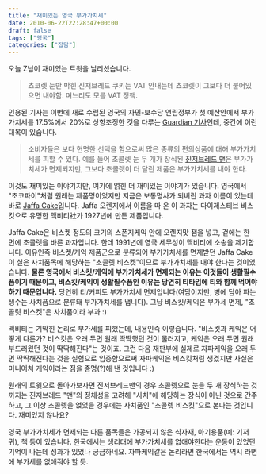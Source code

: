 ```yaml
---
title: "재미있는 영국 부가가치세"
date: 2010-06-22T22:28:47+00:00
draft: false
tags: ["영국"]
categories: ["잡담"]
---
```


오늘 Z님이 재미있는 트윗을 날리셨습니다.

> 쵸코렛 눈만 박힌 진저브레드 쿠키는  VAT 안내는데 쵸코렛이 그보다 더 붙어있으면 내야함. 며느리도 모를 VAT 정책.

인용된 기사는 이번에 새로 수립된 영국의 자민-보수당 연립정부가 첫 예산안에서 부가가치세를 17.5%에서 20%로 상향조정한 것을 다루는 [Guardian 기사](http://www.guardian.co.uk/uk/2010/jun/22/vat-rise-average-shopping-basket)인데, 중간에 이런 대목이 있습니다.

>소비자들은 보다 현명한 선택을 함으로써 많은 종류의 편의상품에 대해 부가가치세를 피할 수 있다. 예를 들어 초콜렛 눈 두 개가 장식된 [진저브레드 맨](http://en.wikipedia.org/wiki/Gingerbread_man)은 부가가치세가 면제되지만, 그보다 초콜렛이 더 달린 제품은 부가가치세를 내야 한다.

이것도 재미있는 이야기지만, 여기에 얽힌 더 재미있는 이야기가 있습니다. 영국에서 "초코파이"처럼 원래는 제품명이었지만 지금은 보통명사가 되버린 과자 이름이 있는데 바로 [Jaffa Cake](http://en.wikipedia.org/wiki/Jaffa_cake)입니다. Jaffa 오렌지에서 이름을 따 온 이 과자는 다이제스티브 비스킷으로 유명한 맥비티社가 1927년에 만든 제품입니다.

Jaffa Cake은 비스켓 정도의 크기의 스폰지케익 안에 오렌지맛 잼을 넣고, 겉에는 한 면에 초콜렛을 바른 과자입니다. 한데 1991년에 영국 세무성이 맥비티에 소송을 제기합니다. 이유인즉 비스켓/케익 제품군으로 분류되어 부가가치세를 면제받던 Jaffa Cake이 실은 사치품목에 해당하는 "초콜렛 비스켓"이므로 부가가치세를 내야 한다는 것이었습니다. <strong>물론 영국에서 비스킷/케익에 부가가치세가 면제되는 이유는 이것들이 생활필수품이기 때문이고, 비스킷/케익이 생활필수품인 이유는 당연히 티타임에 티와 함께 먹어야 하기 때문입니다.</strong> 당연히 티/커피도 부가가치세 면제입니다(여담이지만, 병에 담아 파는 생수는 사치품으로 분류돼 부가가치세를 냅니다). 그냥 비스킷/케익은 부가세 면제, "초콜릿 비스켓"은 사치품이라 부과 :)

맥비티는 기막힌 논리로 부가세를 피했는데, 내용인즉 이렇습니다. "비스킷과 케익은 어떻게 다른가? 비스킷은 오래 두면 원래 딱딱했던 것이 물러지고, 케익은 오래 두면 원래 부드러웠던 것이 딱딱해진다"는 것이죠. 그런 다음 재판부에 실제로 자파케익을 오래 두면 딱딱해진다는 것을 실험으로 입증함으로써 자파케익은 비스킷처럼 생겼지만 사실은 미니어쳐 케익이라는 점을 증명(?)해 낸 것입니다 :)

원래의 트윗으로 돌아가보자면 진저브레드맨의 경우 초콜렛으로 눈을 두 개 장식하는 것 까지는 진저브레드 "맨"의 정체성을 고려해 "사치"에 해당하는 장식이 아닌 것으로 간주하고, 그 이상 초콜렛을 얹었을 경우에는 사치품인 "초콜렛 비스킷"으로 본다는 것입니다. 재미있지 않나요?

영국 부가가치세가 면제되는 다른 품목들은 가공되지 않은 식자재, 아기용품(예: 기저귀), 책 등이 있습니다. 한국에서는 생리대에 부가가치세를 없애야한다는 운동이 있었던 기억이 나는데 성과가 있었나 궁금하네요. 자파케익같은 논리라면 한국에서는 역시 라면에 부가세를 없애줘야 할 듯.